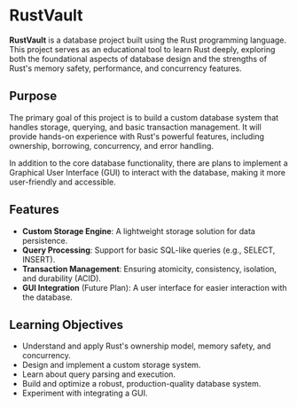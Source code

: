 # RustVault

**RustVault** is a database project built using the Rust programming language. This project serves as an educational tool to learn Rust deeply, exploring both the foundational aspects of database design and the strengths of Rust's memory safety, performance, and concurrency features.

## Purpose

The primary goal of this project is to build a custom database system that handles storage, querying, and basic transaction management. It will provide hands-on experience with Rust's powerful features, including ownership, borrowing, concurrency, and error handling.

In addition to the core database functionality, there are plans to implement a Graphical User Interface (GUI) to interact with the database, making it more user-friendly and accessible.

## Features

- **Custom Storage Engine**: A lightweight storage solution for data persistence.
- **Query Processing**: Support for basic SQL-like queries (e.g., SELECT, INSERT).
- **Transaction Management**: Ensuring atomicity, consistency, isolation, and durability (ACID).
- **GUI Integration** (Future Plan): A user interface for easier interaction with the database.

## Learning Objectives

- Understand and apply Rust's ownership model, memory safety, and concurrency.
- Design and implement a custom storage system.
- Learn about query parsing and execution.
- Build and optimize a robust, production-quality database system.
- Experiment with integrating a GUI.